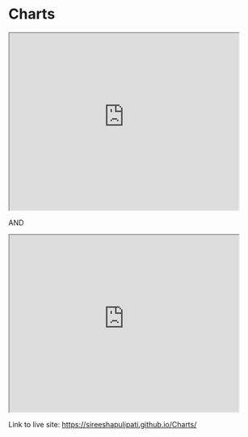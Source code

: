 # Charts

<iframe src="https://sireeshapulipati.github.io/leaflet-map-simple/" width="90%" height="350"></iframe>

AND

<iframe src="https://sireeshapulipati.github.io/highcharts-scatter-csv/" width="90%" height="350"></iframe>

Link to live site: https://sireeshapulipati.github.io/Charts/

